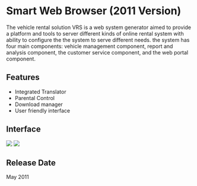 <h1>Smart Web Browser (2011 Version)</h1>
<p>The vehicle rental solution VRS is a web system generator aimed to provide a platform 
and tools to server different kinds of online rental system with ability to configure the the system to serve different needs. 
the system has four main components: vehicle management component, report and analysis component, 
the customer service component, and the web portal component. </p>

<h2>Features</h2>
<ul>
<li>Integrated Translator</li>
<li>Parental Control</li>
<li>Download manager</li>
<li>User friendly interface</li>
</ul>

<h2>Interface</h2>
<p>
<img src="http://eltabu.myweb.cs.uwindsor.ca/github/smartbrowser/interface1.png">
<img src="http://eltabu.myweb.cs.uwindsor.ca/github/smartbrowser/interface2.png">
</p>

<h2>Release Date</h2>
<p>
May 2011
</p>
